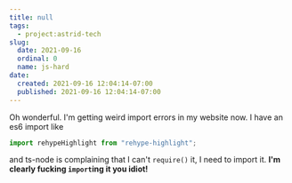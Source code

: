 ```yaml
---
title: null
tags:
  - project:astrid-tech
slug:
  date: 2021-09-16
  ordinal: 0
  name: js-hard
date:
  created: 2021-09-16 12:04:14-07:00
  published: 2021-09-16 12:04:14-07:00
---
```


Oh wonderful. I'm getting weird import errors in my website now. I have an es6
import like

```ts
import rehypeHighlight from "rehype-highlight";
```

and ts-node is complaining that I can't `require()` it, I need to import it.
**I'm clearly fucking `import`ing it you idiot!**
